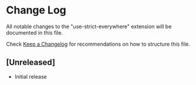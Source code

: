 # Change Log
All notable changes to the "use-strict-everywhere" extension will be documented in this file.

Check [Keep a Changelog](http://keepachangelog.com/) for recommendations on how to structure this file.

## [Unreleased]
- Initial release